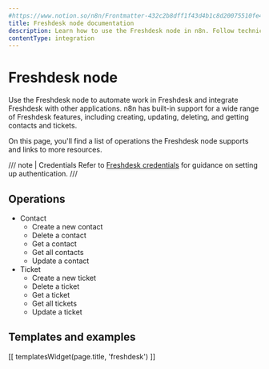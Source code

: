 ```yaml
---
#https://www.notion.so/n8n/Frontmatter-432c2b8dff1f43d4b1c8d20075510fe4
title: Freshdesk node documentation
description: Learn how to use the Freshdesk node in n8n. Follow technical documentation to integrate Freshdesk node into your workflows.
contentType: integration
---
```


# Freshdesk node

Use the Freshdesk node to automate work in Freshdesk and integrate Freshdesk with other applications. n8n has built-in support for a wide range of Freshdesk features, including creating, updating, deleting, and getting contacts and tickets.

On this page, you'll find a list of operations the Freshdesk node supports and links to more resources.

/// note | Credentials
Refer to [Freshdesk credentials](/integrations/builtin/credentials/freshdesk/) for guidance on setting up authentication. 
///

## Operations

* Contact
    * Create a new contact
    * Delete a contact
    * Get a contact
    * Get all contacts
    * Update a contact
* Ticket
    * Create a new ticket
    * Delete a ticket
    * Get a ticket
    * Get all tickets
    * Update a ticket

## Templates and examples

<!-- see https://www.notion.so/n8n/Pull-in-templates-for-the-integrations-pages-37c716837b804d30a33b47475f6e3780 -->
[[ templatesWidget(page.title, 'freshdesk') ]]
